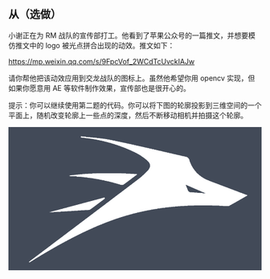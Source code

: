 ## 从（选做）

小谢正在为 RM 战队的宣传部打工。他看到了苹果公众号的一篇推文，并想要模仿推文中的 logo 被光点拼合出现的动效。推文如下：

https://mp.weixin.qq.com/s/9FpcVof_2WCdTcUvckIAJw

请你帮他把该动效应用到交龙战队的图标上。虽然他希望你用 opencv 实现，但如果你愿意用 AE 等软件制作效果，宣传部也是很开心的。

提示：你可以继续使用第二题的代码。你可以将下图的轮廓投影到三维空间的一个平面上，随机改变轮廓上一些点的深度，然后不断移动相机并拍摄这个轮廓。

![img](img.png)